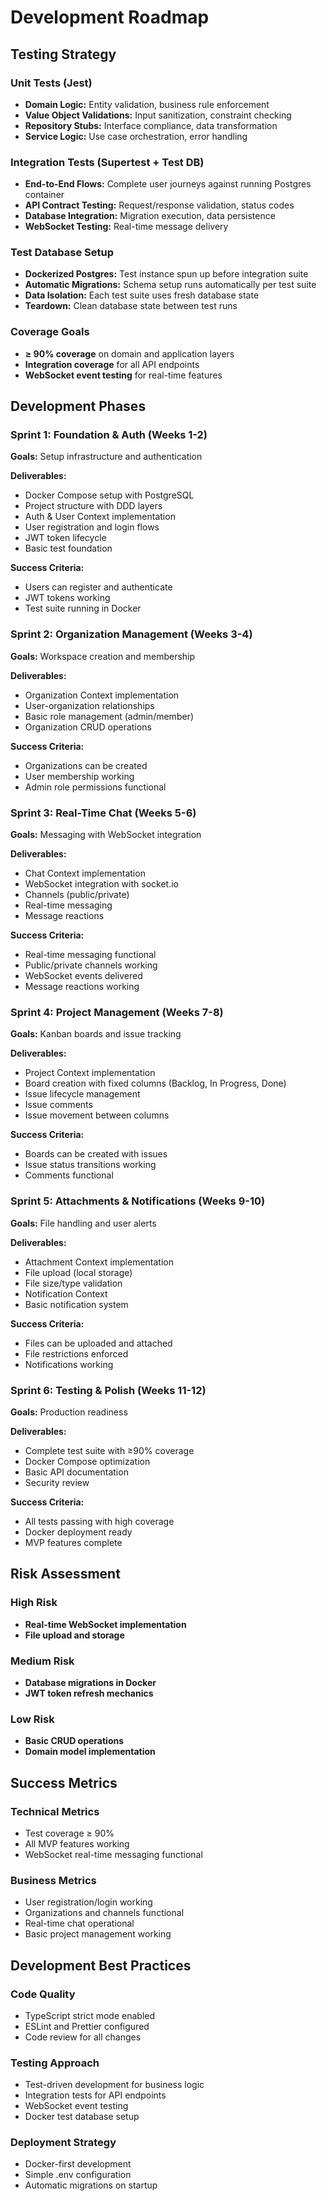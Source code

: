 # Development Roadmap

## Testing Strategy

### Unit Tests (Jest)
- **Domain Logic:** Entity validation, business rule enforcement
- **Value Object Validations:** Input sanitization, constraint checking  
- **Repository Stubs:** Interface compliance, data transformation
- **Service Logic:** Use case orchestration, error handling

### Integration Tests (Supertest + Test DB)
- **End-to-End Flows:** Complete user journeys against running Postgres container
- **API Contract Testing:** Request/response validation, status codes
- **Database Integration:** Migration execution, data persistence
- **WebSocket Testing:** Real-time message delivery

### Test Database Setup
- **Dockerized Postgres:** Test instance spun up before integration suite
- **Automatic Migrations:** Schema setup runs automatically per test suite
- **Data Isolation:** Each test suite uses fresh database state
- **Teardown:** Clean database state between test runs

### Coverage Goals
- **≥ 90% coverage** on domain and application layers
- **Integration coverage** for all API endpoints
- **WebSocket event testing** for real-time features

## Development Phases

### Sprint 1: Foundation & Auth (Weeks 1-2)
**Goals:** Setup infrastructure and authentication

**Deliverables:**
- Docker Compose setup with PostgreSQL
- Project structure with DDD layers
- Auth & User Context implementation
- User registration and login flows
- JWT token lifecycle
- Basic test foundation

**Success Criteria:**
- Users can register and authenticate
- JWT tokens working
- Test suite running in Docker

### Sprint 2: Organization Management (Weeks 3-4)  
**Goals:** Workspace creation and membership

**Deliverables:**
- Organization Context implementation
- User-organization relationships
- Basic role management (admin/member)
- Organization CRUD operations

**Success Criteria:**
- Organizations can be created
- User membership working
- Admin role permissions functional

### Sprint 3: Real-Time Chat (Weeks 5-6)
**Goals:** Messaging with WebSocket integration

**Deliverables:**
- Chat Context implementation
- WebSocket integration with socket.io
- Channels (public/private)
- Real-time messaging
- Message reactions

**Success Criteria:**
- Real-time messaging functional
- Public/private channels working
- WebSocket events delivered
- Message reactions working

### Sprint 4: Project Management (Weeks 7-8)
**Goals:** Kanban boards and issue tracking

**Deliverables:**
- Project Context implementation
- Board creation with fixed columns (Backlog, In Progress, Done)
- Issue lifecycle management
- Issue comments
- Issue movement between columns

**Success Criteria:**
- Boards can be created with issues
- Issue status transitions working
- Comments functional

### Sprint 5: Attachments & Notifications (Weeks 9-10)
**Goals:** File handling and user alerts

**Deliverables:**
- Attachment Context implementation
- File upload (local storage)
- File size/type validation
- Notification Context
- Basic notification system

**Success Criteria:**
- Files can be uploaded and attached
- File restrictions enforced
- Notifications working

### Sprint 6: Testing & Polish (Weeks 11-12)
**Goals:** Production readiness

**Deliverables:**
- Complete test suite with ≥90% coverage
- Docker Compose optimization
- Basic API documentation
- Security review

**Success Criteria:**
- All tests passing with high coverage
- Docker deployment ready
- MVP features complete

## Risk Assessment

### High Risk
- **Real-time WebSocket implementation**
- **File upload and storage**

### Medium Risk  
- **Database migrations in Docker**
- **JWT token refresh mechanics**

### Low Risk
- **Basic CRUD operations**
- **Domain model implementation**

## Success Metrics

### Technical Metrics
- Test coverage ≥ 90%
- All MVP features working
- WebSocket real-time messaging functional

### Business Metrics
- User registration/login working
- Organizations and channels functional
- Real-time chat operational
- Basic project management working

## Development Best Practices

### Code Quality
- TypeScript strict mode enabled
- ESLint and Prettier configured
- Code review for all changes

### Testing Approach
- Test-driven development for business logic
- Integration tests for API endpoints
- WebSocket event testing
- Docker test database setup

### Deployment Strategy
- Docker-first development
- Simple .env configuration
- Automatic migrations on startup 